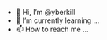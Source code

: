 - 👋 Hi, I’m @yberkill
- 🌱 I’m currently learning ...
- 📫 How to reach me ...

<!---
yberkill/yberkill is a ✨ special ✨ repository because its `README.md` (this file) appears on your GitHub profile.
You can click the Preview link to take a look at your changes.
--->
